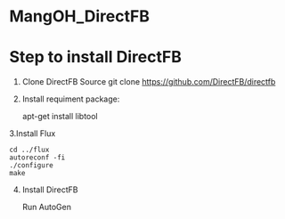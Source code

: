 # MangOH_DirectFB
# Step to install DirectFB



1. Clone DirectFB Source
	git clone https://github.com/DirectFB/directfb

2. Install requiment package:	

	apt-get install libtool
		
3.Install Flux	
	
	cd ../flux
 	autoreconf -fi
	./configure
	make 
4. Install DirectFB

	Run AutoGen
